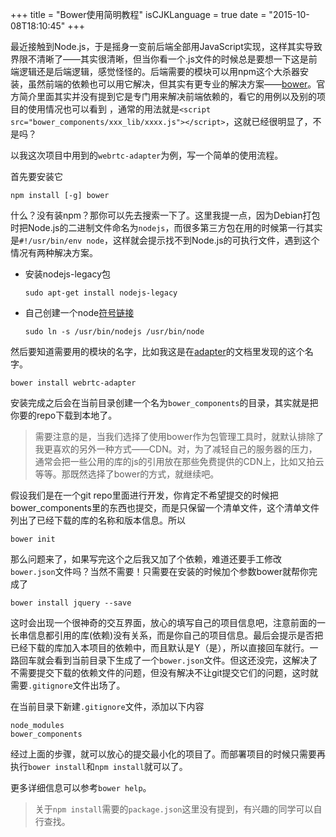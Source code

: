 +++
title  = "Bower使用简明教程"
isCJKLanguage = true
date = "2015-10-08T18:10:45"
+++

最近接触到Node.js，于是摇身一变前后端全部用JavaScript实现，这样其实导致界限不清晰了——其实很清晰，但当你看一个.js文件的时候总是要想一下这是前端逻辑还是后端逻辑，感觉怪怪的。后端需要的模块可以用npm这个大杀器安装，虽然前端的依赖也可以用它解决，但其实有更专业的解决方案——[bower](http://bower.io)。官方简介里面其实并没有提到它是专门用来解决前端依赖的，看它的用例以及别的项目的使用情况也可以看到
，通常的用法就是`<script src="bower_components/xxx_lib/xxxx.js"></script>`，这就已经很明显了，不是吗？

以我这次项目中用到的`webrtc-adapter`为例，写一个简单的使用流程。

首先要安装它

`npm install [-g] bower` 

什么？没有装npm？那你可以先去搜索一下了。这里我提一点，因为Debian打包时把Node.js的二进制文件命名为`nodejs`，而很多第三方包在用的时候第一行其实是`#!/usr/bin/env node`，这样就会提示找不到Node.js的可执行文件，遇到这个情况有两种解决方案。

- 安装nodejs-legacy包

    `sudo apt-get install nodejs-legacy`

- 自己创建一个node[符号链接](https://en.wikipedia.org/wiki/Symbolic_link)

    `sudo ln -s /usr/bin/nodejs /usr/bin/node`

然后要知道需要用的模块的名字，比如我这是在[adapter](https://github.com/webrtc/adapter)的文档里发现的这个名字。

`bower install webrtc-adapter`

安装完成之后会在当前目录创建一个名为`bower_components`的目录，其实就是把你要的repo下载到本地了。

>需要注意的是，当我们选择了使用bower作为包管理工具时，就默认排除了我更喜欢的另外一种方式——CDN。对，为了减轻自己的服务器的压力，通常会把一些公用的库的js的引用放在那些免费提供的CDN上，比如又拍云等等。那既然选择了bower的方式，就继续吧。

假设我们是在一个git repo里面进行开发，你肯定不希望提交的时候把bower_components里的东西也提交，而是只保留一个清单文件，这个清单文件列出了已经下载的库的名称和版本信息。所以

`bower init`

那么问题来了，如果写完这个之后我又加了个依赖，难道还要手工修改`bower.json`文件吗？当然不需要！只需要在安装的时候加个参数bower就帮你完成了

`bower install jquery --save`

这时会出现一个很神奇的交互界面，放心的填写自己的项目信息吧，注意前面的一长串信息都引用的库(依赖)没有关系，而是你自己的项目信息。最后会提示是否把已经下载的库加入本项目的依赖中，而且默认是Y（是），所以直接回车就行。一路回车就会看到当前目录下生成了一个`bower.json`文件。但这还没完，这解决了不需要提交下载的依赖文件的问题，但没有解决不让git提交它们的问题，这时就需要`.gitignore`文件出场了。

在当前目录下新建`.gitignore`文件，添加以下内容

```
node_modules
bower_components
```

经过上面的步骤，就可以放心的提交最小化的项目了。而部署项目的时候只需要再执行`bower install`和`npm install`就可以了。

更多详细信息可以参考`bower help`。

>关于`npm install`需要的`package.json`这里没有提到，有兴趣的同学可以自行查找。
